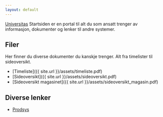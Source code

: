```yaml
---
layout: default
---
```


[Universitas](http://universitas.no) Startsiden er en portal til alt du som ansatt trenger av informasjon, dokumenter og lenker til andre systemer. 

## Filer
Her finner du diverse dokumenter du kanskje trenger. Alt fra timelister til sideoversikt.

- [Timeliste]({{ site.url }}/assets/timeliste.pdf)
- [Sideoversikt]({{ site.url }}/assets/sideoversikt.pdf)
- [Sideoversikt magasinet]({{ site.url }}/assets/sideoversikt_magasin.pdf)

## Diverse lenker
- [Prodsys](http://oldwww.universitas.uio.no/admin/produser/)
